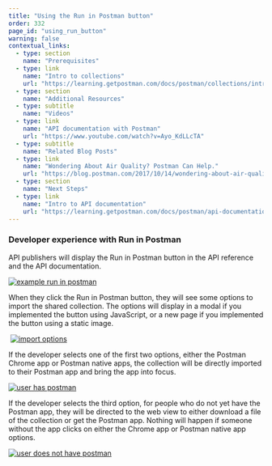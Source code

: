 ```yaml
---
title: "Using the Run in Postman button"
order: 332
page_id: "using_run_button"
warning: false
contextual_links:
  - type: section
    name: "Prerequisites"
  - type: link
    name: "Intro to collections"
    url: "https://learning.getpostman.com/docs/postman/collections/intro-to-collections"
  - type: section
    name: "Additional Resources"
  - type: subtitle
    name: "Videos"
  - type: link
    name: "API documentation with Postman"
    url: "https://www.youtube.com/watch?v=Ayo_KdLLcTA"
  - type: subtitle
    name: "Related Blog Posts"
  - type: link
    name: "Wondering About Air Quality? Postman Can Help."
    url: "https://blog.postman.com/2017/10/14/wondering-about-air-quality-postman-can-help/"
  - type: section
    name: "Next Steps"
  - type: link
    name: "Intro to API documentation"
    url: "https://learning.getpostman.com/docs/postman/api-documentation/documenting-your-api/"
---
```


### Developer experience with Run in Postman

API publishers will display the Run in Postman button in the API reference and the API documentation.

 [![example run in postman](https://assets.postman.com/postman-docs/59131401.png)](https://assets.postman.com/postman-docs/59131401.png)  

When they click the Run in Postman button, they will see some options to import the shared collection. The options will display in a modal if you implemented the button using JavaScript, or a new page if you implemented the button using a static image.

 [![import options](https://assets.postman.com/postman-docs/run-btn-ux-2.png)](https://assets.postman.com/postman-docs/run-btn-ux-2.png)

If the developer selects one of the first two options, either the Postman Chrome app or Postman native apps, the collection will be directly imported to their Postman app and bring the app into focus.

 [![user has postman](https://assets.postman.com/postman-docs/run-btn-ux-3.png)](https://assets.postman.com/postman-docs/run-btn-ux-3.png)

If the developer selects the third option, for people who do not yet have the Postman app, they will be directed to the web view to either download a file of the collection or get the Postman app. Nothing will happen if someone without the app clicks on either the Chrome app or Postman native app options.

 [![user does not have postman](https://assets.postman.com/postman-docs/run-btn-ux-4.png)](https://assets.postman.com/postman-docs/run-btn-ux-4.png)
